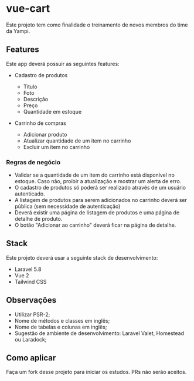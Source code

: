 # vue-cart

Este projeto tem como finalidade o treinamento de novos membros do time da Yampi.

## Features

Este app deverá possuir as seguintes features:

- Cadastro de produtos
    - Título
    - Foto
    - Descrição
    - Preço
    - Quantidade em estoque

- Carrinho de compras
    - Adicionar produto
    - Atualizar quantidade de um item no carrinho
    - Excluir um item no carrinho

### Regras de negócio

- Validar se a quantidade de um item do carrinho está disponível no estoque. Caso não, proibir a atualização e mostrar um alerta de erro.
- O cadastro de produtos só poderá ser realizado através de um usuário autenticado.
- A listagem de produtos para serem adicionados no carrinho deverá ser pública (sem necessidade de autenticação)
- Deverá existir uma página de listagem de produtos e uma página de detalhe de produto.
- O botão "Adicionar ao carrinho" deverá ficar na página de detalhe.

## Stack

Este projeto deverá usar a seguinte stack de desenvolvimento:

- Laravel 5.8
- Vue 2
- Tailwind CSS

## Observações

- Utilizar PSR-2;
- Nome de métodos e classes em inglês;
- Nome de tabelas e colunas em inglês;
- Sugestão de ambiente de desenvolvimento: Laravel Valet, Homestead ou Laradock;

## Como aplicar

Faça um fork desse projeto para iniciar os estudos. PRs não serão aceitos.
